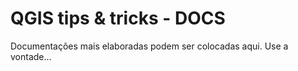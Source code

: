 # QGIS tips & tricks - DOCS
Documentações mais elaboradas podem ser colocadas aqui.
Use a vontade...
